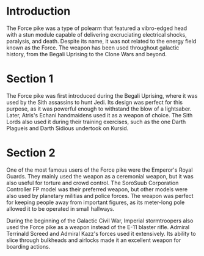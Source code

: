 # Introduction
The Force pike was a type of polearm that featured a vibro-edged head with a stun module capable of delivering excruciating electrical shocks, paralysis, and death.
Despite its name, it was not related to the energy field known as the Force.
The weapon has been used throughout galactic history, from the Begali Uprising to the Clone Wars and beyond.

# Section 1
The Force pike was first introduced during the Begali Uprising, where it was used by the Sith assassins to hunt Jedi.
Its design was perfect for this purpose, as it was powerful enough to withstand the blow of a lightsaber.
Later, Atris's Echani handmaidens used it as a weapon of choice.
The Sith Lords also used it during their training exercises, such as the one Darth Plagueis and Darth Sidious undertook on Kursid.



# Section 2
One of the most famous users of the Force pike were the Emperor's Royal Guards.
They mainly used the weapon as a ceremonial weapon, but it was also useful for torture and crowd control.
The SoroSuub Corporation Controller FP model was their preferred weapon, but other models were also used by planetary militias and police forces.
The weapon was perfect for keeping people away from important figures, as its meter-long pole allowed it to be operated in small hallways.


During the beginning of the Galactic Civil War, Imperial stormtroopers also used the Force pike as a weapon instead of the E-11 blaster rifle.
Admiral Terrinald Screed and Admiral Kazz's forces used it extensively.
Its ability to slice through bulkheads and airlocks made it an excellent weapon for boarding actions.